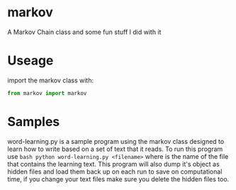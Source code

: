 markov
======

A Markov Chain class and some fun stuff I did with it

Useage
======

import the markov class with:
```python
from markov import markov
```

Samples
=======

word-learning.py is a sample program using the markov class designed to learn how to write based on a set of text that it reads.  To run this program use ```bash python word-learning.py <filename>``` where <filename> is the name of the file that contains the learning text.  This program will also dump it's object as hidden files and load them back up on each run to save on computational time, if you change your text files make sure you delete the hidden files too.
